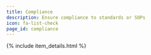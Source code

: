 ```yaml
---
title: Compliance
description: Ensure compliance to standards or SOPs
icon: fa-list-check
page_id: compliance
---
```

{% include item_details.html %}